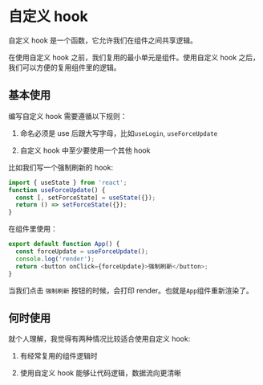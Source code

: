 <!--
 * Author  rhys.zhao
 * Date  2023-06-02 18:15:33
 * LastEditors  rhys.zhao
 * LastEditTime  2023-06-08 18:27:12
 * Description
-->

# 自定义 hook

自定义 hook 是一个函数，它允许我们在组件之间共享逻辑。

在使用自定义 hook 之前，我们复用的最小单元是组件。使用自定义 hook 之后，我们可以方便的复用组件里的逻辑。

## 基本使用

编写自定义 hook 需要遵循以下规则：

1. 命名必须是 use 后跟大写字母，比如`useLogin`, `useForceUpdate`

2. 自定义 hook 中至少要使用一个其他 hook

比如我们写一个强制刷新的 hook:

```js
import { useState } from 'react';
function useForceUpdate() {
  const [, setForceState] = useState({});
  return () => setForceState({});
}
```

在组件里使用：

```js
export default function App() {
  const forceUpdate = useForceUpdate();
  console.log('render');
  return <button onClick={forceUpdate}>强制刷新</button>;
}
```

当我们点击 `强制刷新` 按钮的时候，会打印 render。也就是`App`组件重新渲染了。

## 何时使用

就个人理解，我觉得有两种情况比较适合使用自定义 hook:

1. 有经常复用的组件逻辑时

2. 使用自定义 hook 能够让代码逻辑，数据流向更清晰
